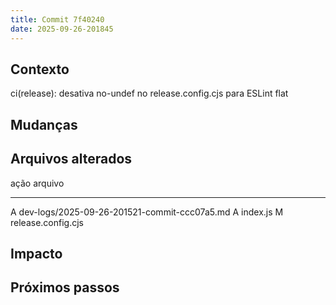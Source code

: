 ```yaml
---
title: Commit 7f40240
date: 2025-09-26-201845
---
```


## Contexto
ci(release): desativa no-undef no release.config.cjs para ESLint flat

## Mudanças


## Arquivos alterados

ação  arquivo
----- ---------------------------------
A	dev-logs/2025-09-26-201521-commit-ccc07a5.md
A	index.js
M	release.config.cjs

## Impacto

## Próximos passos
